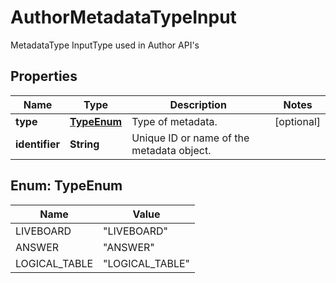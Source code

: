 

# AuthorMetadataTypeInput

MetadataType InputType used in Author API's

## Properties

| Name | Type | Description | Notes |
|------------ | ------------- | ------------- | -------------|
|**type** | [**TypeEnum**](#TypeEnum) | Type of metadata. |  [optional] |
|**identifier** | **String** | Unique ID or name of the metadata object. |  |



## Enum: TypeEnum

| Name | Value |
|---- | -----|
| LIVEBOARD | &quot;LIVEBOARD&quot; |
| ANSWER | &quot;ANSWER&quot; |
| LOGICAL_TABLE | &quot;LOGICAL_TABLE&quot; |



